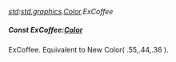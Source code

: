 _[std](../../modules/std/std-module.md):[std.graphics](../../modules/std/std-graphics.md).[Color](../../modules/std/std-graphics-color.md).ExCoffee_
##### Const ExCoffee:[Color](../../modules/std/std-graphics-color.md)
ExCoffee. Equivalent to New Color( .55,.44,.36 ).
